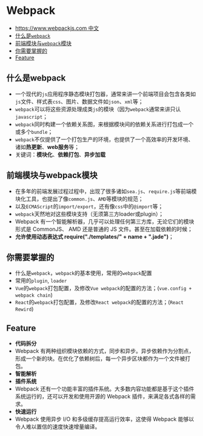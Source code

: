 # Webpack

* [https://www.webpackjs.com 中文](https://www.webpackjs.com)
* [什么是`webpack`](#什么是webpack)
* [前端模块与`webpack`模块](#前端模块与webpack模块)
* [你需要掌握的](#你需要掌握的)
* [Feature](#Feature)

## 什么是webpack

* 一个现代的`js`应用程序静态模块打包器，通常来讲一个前端项目会包含各类如`js`文件、样式表`css`、图片、数据文件如`json`、`xml`等；
* `webpack`可以将这些资源处理成类`js`的模块（因为`webpack`通常来讲只认`javascript`；
* `webpack`同时构建一个依赖关系图，来根据模块间的依赖关系进行打包成一个或多个`bundle`；
* `webpack`不仅提供了一个打包生产的环境，也提供了一个高效率的开发环境、诸如**热更新**、**web服务**等；
* 关键词：**模块化**、**依赖打包**、**异步加载**


## 前端模块与webpack模块

* 在多年的前端发展过程过程中，出现了很多诸如`sea.js`、`require.js`等前端模块化工具，也提出了像`common.js`、`AMD`等模块的规范；
* 以及`ECMAScript`的`import/export`，还有像`css`中的`@import`等；
* `webpack`天然地对这些模块支持（无须第三方loader或plugin）；
* Webpack 有一个智能解析器，几乎可以处理任何第三方库，无论它们的模块形式是 CommonJS、 AMD 还是普通的 JS 文件。甚至在加载依赖的时候；
* **允许使用动态表达式 require("./templates/" + name + ".jade")**；


## 你需要掌握的

* 什么是`webpack`，`webpack`的基本使用，常用的`webpack`配置
* 常用的`plugin`, `loader`
* `Vue`的`webpack`打包配置，及修改`Vue webpack`的配置的方法；(`vue.config + webpack chain`)
* `React`的`webpack`打包配置，及修改`React webpack`的配置的方法；(`React Rewird`)

## Feature

* **代码拆分**
* Webpack 有两种组织模块依赖的方式，同步和异步。异步依赖作为分割点，形成一个新的块。在优化了依赖树后，每一个异步区块都作为一个文件被打包。
* **智能解析**
* **插件系统**
* Webpack 还有一个功能丰富的插件系统。大多数内容功能都是基于这个插件系统运行的，还可以开发和使用开源的 Webpack 插件，来满足各式各样的需求。
* **快速运行**
* Webpack 使用异步 I/O 和多级缓存提高运行效率，这使得 Webpack 能够以令人难以置信的速度快速增量编译。

